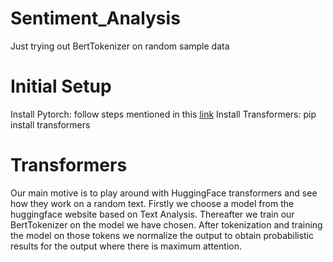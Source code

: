 # Sentiment_Analysis
Just trying out BertTokenizer on random sample data
# Initial Setup
Install Pytorch: follow steps mentioned in this [link](https://pytorch.org/get-started/locally/)
Install Transformers: pip install transformers

# Transformers
Our main motive is to play around with HuggingFace transformers and see how they work on a random text. Firstly we choose a model from the huggingface website based
on Text Analysis. Thereafter we train our BertTokenizer on the model we have chosen. After tokenization and training the model on those tokens we normalize the output
to obtain probabilistic results for the output where there is maximum attention.
